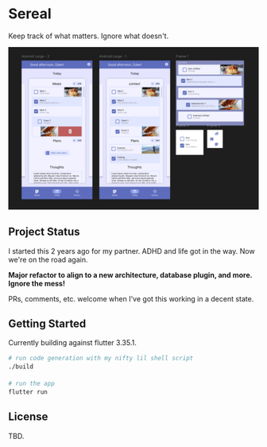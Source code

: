 # Sereal

Keep track of what matters. Ignore what doesn't.

![Early stage screenshots of figma designs](promo_assets/wip_designs.png)

## Project Status

I started this 2 years ago for my partner. ADHD and life got in the way. Now we're on the road again.

**Major refactor to align to a new architecture, database plugin, and more. Ignore the mess!**

PRs, comments, etc. welcome when I've got this working in a decent state.

## Getting Started

Currently building against flutter 3.35.1.

```sh
# run code generation with my nifty lil shell script
./build

# run the app
flutter run
```

## License

TBD.
